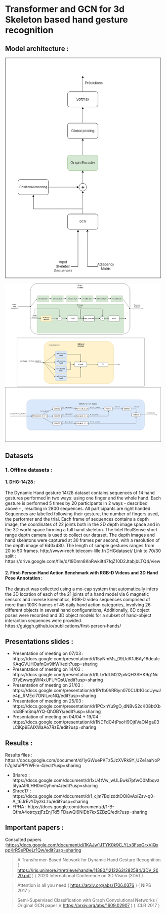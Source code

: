 # Transformer and GCN for 3d Skeleton based hand gesture recognition

## Model architecture :
<p align="center">
  <img src="./Model_architecture.png" alt="Model architecture"/>
</p>
<p align="center">
  <img src="./Graph_encoder.png" alt="Model architecture"/>
</p>
<!-- ![Model architecture](./Model_architecture.png) -->

## Datasets 
### 1. Offline datasets :
#### 1. DHG-14/28 : 
<p>
The Dynamic Hand gesture 14/28 dataset contains sequences of 14 hand gestures performed in two ways: using one finger and the whole hand. Each gesture is performed 5 times by 20 participants in 2 ways - described above - , resulting in 2800 sequences. All participants are right handed. Sequences are labelled following their gesture, the number of fingers used, the performer and the trial. Each frame of sequences contains a depth image, the coordinates of 22 joints both in the 2D depth image space and in the 3D world space forming a full hand skeleton. The Intel RealSense short range depth camera is used to collect our dataset. The depth images and hand skeletons were captured at 30 frames per second, with a resolution of the depth image of 640x480. The length of sample gestures ranges from 20 to 50 frames. http://www-rech.telecom-lille.fr/DHGdataset/ 
Link to 70/30 split : https://drive.google.com/file/d/19Dmn8KnRwkiIt47fqZ10D2JtabjbLTQ4/view
</p>

#### 2. First-Person Hand Action Benchmark with RGB-D Videos and 3D Hand Pose Annotation : 
<p>
The dataset was collected using a mo-cap system that automatically infers the 3D location of each of the 21 joints of a hand model via 6 magnetic sensors and inverse kinematics, RGB-D video sequences comprised of more than 100K frames of 45 daily hand action categories, involving 26 different objects in several hand configurations, Additionally, 6D object poses were recorded and 3D object models for a subset of hand-object interaction sequences were provided. https://guiggh.github.io/publications/first-person-hands/
</p>

## Presentations slides :
<ul>  
<li> Presentation of meeting on 07/03 : https://docs.google.com/presentation/d/15yNmMs_09LldK1JBAy16deuIcKAqGVUHOafnQv9ihWI/edit?usp=sharing</li>
<li> Presentation of meeting on 14/03 : https://docs.google.com/presentation/d/1LLv1dLM2l2pikQH3SHK9g1Nc07yEwwqgWf4xUFUYQsU/edit?usp=sharing</li>
<li> Presentation of meeting on 21/03 : https://docs.google.com/presentation/d/1Prfb0hRRiyn070CUb1GccUywJe4p_RMEci7ONILvoNQ/edit?usp=sharing</li>
<li> Presentation of meeting on 25/03 : https://docs.google.com/presentation/d/1PCxnYu9gO_dNBvS2cK08btXbrdcBFmSnqAYQ-QhOBYs/edit?usp=sharing</li>
<li> Presentation of meeting on 04/04 + 19/04 : https://docs.google.com/presentation/d/1NDFdC4tPsoH9OjtlVaOl4ga03LCiKp9EAIXWaAo7RzE/edit?usp=sharing</li>
</ul>

## Results :

 <div> Results files :  https://docs.google.com/document/d/1yGWuePKTz5JzXVRk9Y_UZe1aaNoPh7gIsfuPPYWFm-4/edit?usp=sharing </div> 
 <ul> 
 <li> Briareo : https://docs.google.com/document/d/1xU4tVw_wULEwki7pfwO0Mbqvz5IyaAIRLHH0mOyhnm4/edit?usp=sharing </li>
 <li> Shrec17 : https://docs.google.com/document/d/1_cjm7BqlzddtOOi8vAxiZsv-q0-A_t6JrEvYDyzkLzo/edit?usp=sharing </li>
 <li> FPHA : https://docs.google.com/document/d/1-B-QfmA4otrcyzjFzEnjTd5iFDawQi6NIDb7kxSZBzQ/edit?usp=sharing </li>
 
 </ul>  

## Important papers :

Consulted papers :https://docs.google.com/document/d/1KAJw1JTYK0k9C_YLx3FsxGrxViQxppKrRSePDeLr1Qw/edit?usp=sharing

> A Transformer-Based Network for Dynamic Hand Gesture Recognition ( https://iris.unimore.it/retrieve/handle/11380/1212263/282584/3DV_2020.pdf ) ( 2020 International Conference on 3D Vision (3DV) )

> Attention is all you need ( https://arxiv.org/abs/1706.0376 ) ( NIPS 2017  )

> Semi-Supervised Classification with Graph Convolutional Networks ( Original GCN paper )( https://arxiv.org/abs/1609.02907 ) ( ICLR 2017  )
